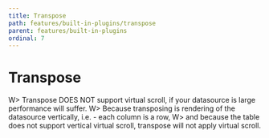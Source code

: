 ```yaml
---
title: Transpose
path: features/built-in-plugins/transpose
parent: features/built-in-plugins
ordinal: 7
---
```

# Transpose

W> Transpose DOES NOT support virtual scroll, if your datasource is large performance will suffer.
W> Because transposing is rendering of the datasource vertically, i.e. - each column is a row,
W> and because the table does not support vertical virtual scroll, transpose will not apply virtual scroll.

<div pbl-example-view="pbl-transpose-example"></div>

<!-- <div pbl-example-view="pbl-original-templates-example"></div> -->

<div pbl-example-view="pbl-with-column-styles-example"></div>
